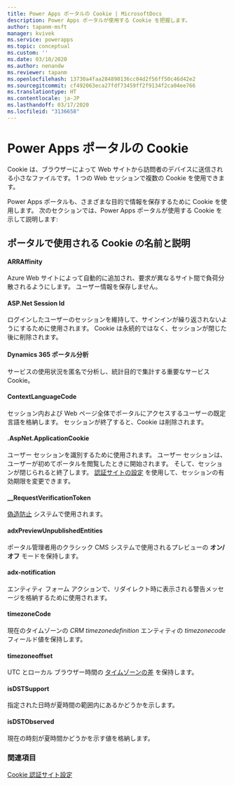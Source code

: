 ```yaml
---
title: Power Apps ポータルの Cookie | MicrosoftDocs
description: Power Apps ポータルが使用する Cookie を把握します。
author: tapanm-msft
manager: kvivek
ms.service: powerapps
ms.topic: conceptual
ms.custom: ''
ms.date: 03/10/2020
ms.author: nenandw
ms.reviewer: tapanm
ms.openlocfilehash: 13730a4faa284890136cc04d2f56ff50c46d42e2
ms.sourcegitcommit: cf492063eca27fdf73459ff2f9134f2ca04ee766
ms.translationtype: HT
ms.contentlocale: ja-JP
ms.lasthandoff: 03/17/2020
ms.locfileid: "3136658"
---
```

# <a name="cookies-in-power-apps-portals"></a>Power Apps ポータルの Cookie

Cookie は、ブラウザーによって Web サイトから訪問者のデバイスに送信される小さなファイルです。 1 つの Web セッションで複数の Cookie を使用できます。

Power Apps ポータルも、さまざまな目的で情報を保存するために Cookie を使用します。 次のセクションでは、Power Apps ポータルが使用する Cookie を示して説明します:

## <a name="names-and-descriptions-of-cookies-used-by-portals"></a>ポータルで使用される Cookie の名前と説明

#### <a name="arraffinity"></a>ARRAffinity

Azure Web サイトによって自動的に追加され、要求が異なるサイト間で負荷分散されるようにします。 ユーザー情報を保存しません。

####  <a name="aspnet-session-id"></a>ASP.Net Session Id

ログインしたユーザーのセッションを維持して、サインインが繰り返されないようにするために使用されます。 Cookie は永続的ではなく、セッションが閉じた後に削除されます。

#### <a name="dynamics-365-portal-analytics"></a>Dynamics 365 ポータル分析

サービスの使用状況を匿名で分析し、統計目的で集計する重要なサービス Cookie。

#### <a name="contextlanguagecode"></a>ContextLanguageCode

セッション内および Web ページ全体でポータルにアクセスするユーザーの既定言語を格納します。 セッションが終了すると、Cookie は削除されます。

#### <a name="aspnetapplicationcookie"></a>.AspNet.ApplicationCookie

ユーザー セッションを識別するために使用されます。 ユーザー セッションは、ユーザーが初めてポータルを閲覧したときに開始されます。 そして、セッションが閉じられると終了します。 [認証サイトの設定](https://docs.microsoft.com/powerapps/maker/portals/configure/set-authentication-identity) を使用して、セッションの有効期限を変更できます。

#### <a name="__requestverificationtoken"></a>__RequestVerificationToken 

[偽造防止](https://docs.microsoft.com/dotnet/api/system.web.helpers.antiforgeryconfig.cookiename) システムで使用されます。

#### <a name="adxpreviewunpublishedentities"></a>adxPreviewUnpublishedEntities

ポータル管理者用のクラシック CMS システムで使用されるプレビューの **オン/オフ** モードを保持します。

#### <a name="adx-notification"></a>adx-notification

エンティティ フォーム アクションで、リダイレクト時に表示される警告メッセージを格納するために使用されます。

#### <a name="timezonecode"></a>timezoneCode

現在のタイムゾーンの *CRM timezonedefinition* エンティティの *timezonecode* フィールド値を保持します。

#### <a name="timezoneoffset"></a>timezoneoffset

UTC とローカル ブラウザー時間の [タイムゾーンの差](https://developer.mozilla.org/docs/Web/JavaScript/Reference/Global_Objects/Date/getTimezoneOffset) を保持します。

#### <a name="isdstsupport"></a>isDSTSupport

指定された日時が夏時間の範囲内にあるかどうかを示します。

#### <a name="isdstobserved"></a>isDSTObserved

現在の時刻が夏時間かどうかを示す値を格納します。

### <a name="see-also"></a>関連項目

[Cookie 認証サイト設定](https://docs.microsoft.com/powerapps/maker/portals/configure/set-authentication-identity#cookie-authentication-site-settings)

